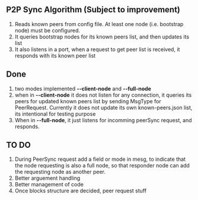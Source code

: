 ## P2P Sync Algorithm (Subject to improvement)
 1. Reads known peers from config file. At least one node (i.e. bootstrap node) must be configured.
 2. It queries bootstrap nodes for its known peers list, and then updates its list
 3. It also listens in a port, when a request to get peer list is received, it responds with its known peer list

 ## Done
 1. two modes implemented **--client-node** and **--full-node**
 2. when in  **--client-node** it does not listen for any connection, it queries its peers for updated known peers list by sending MsgType for PeerRequest. Currently it does not update its own known-peers.json list, its intentional for testing purpose
 3. When in **--full-node**, it just listens for incomming peerSync request, and responds.

 ## TO DO
 1. During PeerSync request add a field or mode in mesg, to indicate that the node requesting is also a full node, so that responder node can add the requesting node as another peer.
 2. Better arguement handling
 3. Better management of code
 4. Once blocks structure are decided, peer request stuff
